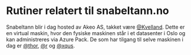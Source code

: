 # Rutiner relatert til snabeltann.no
Snabeltann blir i dag hosted av Akeo AS, takket være [@Kvelland](https://snabeltann.no/@Kvelland). Dette er en virtual maskin, hvor den fysiske maskinen står i et datasenter i Oslo og kan administreres via Azure Pack. De som har tilgang til selve maskinen i dag er [@thor](https://snabeltann.no/@thor), [@r](https://snabeltann.no/@r) og [@xqus](https://snabeltann.no/@xqus).

